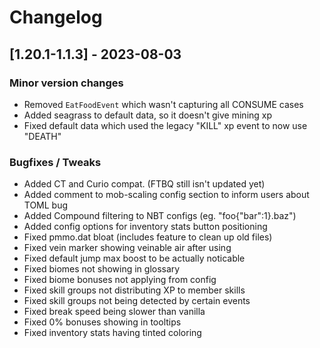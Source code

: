 # Changelog

## [1.20.1-1.1.3] - 2023-08-03
### Minor version changes
- Removed `EatFoodEvent` which wasn't capturing all CONSUME cases
- Added seagrass to default data, so it doesn't give mining xp
- Fixed default data which used the legacy "KILL" xp event to now use "DEATH"
### Bugfixes / Tweaks
- Added CT and Curio compat.  (FTBQ still isn't updated yet)
- Added comment to mob-scaling config section to inform users about TOML bug
- Added Compound filtering to NBT configs (eg. "foo{"bar":1}.baz")
- Added config options for inventory stats button positioning
- Fixed pmmo.dat bloat (includes feature to clean up old files)
- Fixed vein marker showing veinable air after using
- Fixed default jump max boost to be actually noticable
- Fixed biomes not showing in glossary
- Fixed biome bonuses not applying from config
- Fixed skill groups not distributing XP to member skills
- Fixed skill groups not being detected by certain events
- Fixed break speed being slower than vanilla
- Fixed 0% bonuses showing in tooltips
- Fixed inventory stats having tinted coloring